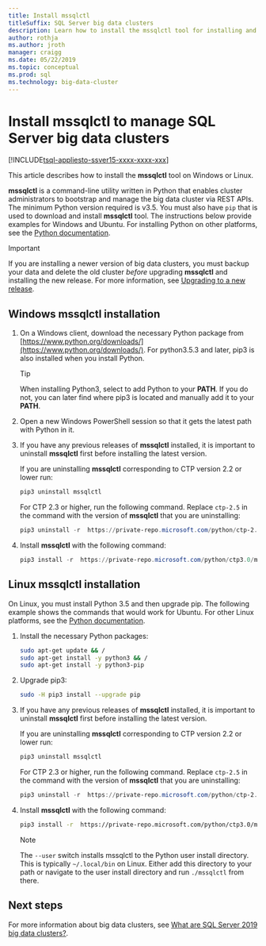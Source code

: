 ```yaml
---
title: Install mssqlctl
titleSuffix: SQL Server big data clusters
description: Learn how to install the mssqlctl tool for installing and managing SQL Server 2019 big data clusters (preview).
author: rothja 
ms.author: jroth 
manager: craigg
ms.date: 05/22/2019
ms.topic: conceptual
ms.prod: sql
ms.technology: big-data-cluster
---
```


# Install mssqlctl to manage SQL Server big data clusters

[!INCLUDE[tsql-appliesto-ssver15-xxxx-xxxx-xxx](../includes/tsql-appliesto-ssver15-xxxx-xxxx-xxx.md)]

This article describes how to install the **mssqlctl** tool on Windows or Linux.

**mssqlctl** is a command-line utility written in Python that enables cluster administrators to bootstrap and manage the big data cluster via REST APIs. The minimum Python version required is v3.5. You must also have `pip` that is used to download and install **mssqlctl** tool. The instructions below provide examples for Windows and Ubuntu. For installing Python on other platforms, see the [Python documentation](https://wiki.python.org/moin/BeginnersGuide/Download).

> [!IMPORTANT]
> If you are installing a newer version of big data clusters, you must backup your data and delete the old cluster *before* upgrading **mssqlctl** and installing the new release. For more information, see [Upgrading to a new release](deployment-upgrade.md).

## <a id="windows"></a> Windows mssqlctl installation

1. On a Windows client, download the necessary Python package from [https://www.python.org/downloads/](https://www.python.org/downloads/). For python3.5.3 and later, pip3 is also installed when you install Python. 

   > [!TIP] 
   > When installing Python3, select to add Python to your **PATH**. If you do not, you can later find where pip3 is located and manually add it to your **PATH**.

1. Open a new Windows PowerShell session so that it gets the latest path with Python in it.

1. If you have any previous releases of **mssqlctl** installed, it is important to uninstall **mssqlctl** first before installing the latest version.

   If you are uninstalling **mssqlctl** corresponding to CTP version 2.2 or lower run:

   ```powershell
   pip3 uninstall mssqlctl
   ```

   For CTP 2.3 or higher, run the following command. Replace `ctp-2.5` in the command with the version of **mssqlctl** that you are uninstalling:

   ```powershell
   pip3 uninstall -r  https://private-repo.microsoft.com/python/ctp-2.5/mssqlctl/requirements.txt
   ```

1. Install **mssqlctl** with the following command:

   ```powershell
   pip3 install -r  https://private-repo.microsoft.com/python/ctp3.0/mssqlctl/requirements.txt
   ```

## <a id="linux"></a> Linux mssqlctl installation

On Linux, you must install Python 3.5 and then upgrade pip. The following example shows the commands that would work for Ubuntu. For other Linux platforms, see the [Python documentation](https://wiki.python.org/moin/BeginnersGuide/Download).

1. Install the necessary Python packages:

   ```bash
   sudo apt-get update && /
   sudo apt-get install -y python3 && /
   sudo apt-get install -y python3-pip
   ```

1. Upgrade pip3:

   ```bash
   sudo -H pip3 install --upgrade pip
   ```

1. If you have any previous releases of **mssqlctl** installed, it is important to uninstall **mssqlctl** first before installing the latest version.

   If you are uninstalling **mssqlctl** corresponding to CTP version 2.2 or lower run:

   ```powershell
   pip3 uninstall mssqlctl
   ```

   For CTP 2.3 or higher, run the following command. Replace `ctp-2.5` in the command with the version of **mssqlctl** that you are uninstalling:

   ```powershell
   pip3 uninstall -r  https://private-repo.microsoft.com/python/ctp-2.5/mssqlctl/requirements.txt
   ```

1. Install **mssqlctl** with the following command:

   ```bash
   pip3 install -r  https://private-repo.microsoft.com/python/ctp3.0/mssqlctl/requirements.txt --user
   ```

   > [!NOTE]
   > The `--user` switch installs mssqlctl to the Python user install directory. This is typically `~/.local/bin` on Linux. Either add this directory to your path or navigate to the user install directory and run `./mssqlctl` from there.

## Next steps

For more information about big data clusters, see [What are SQL Server 2019 big data clusters?](big-data-cluster-overview.md).
